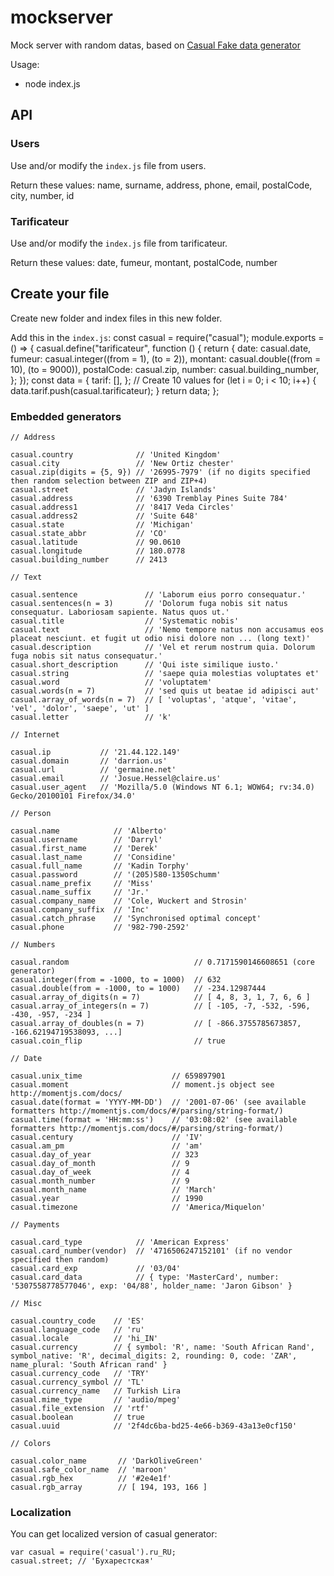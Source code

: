 # mockserver

Mock server with random datas, based on [Casual Fake data generator](https://www.npmjs.com/package/casual)

Usage: 
- node index.js

## API

### Users

Use and/or modify the `index.js` file from users.

Return these values: name, surname, address, phone, email, postalCode, city, number, id
 
### Tarificateur
Use and/or modify the `index.js` file from tarificateur.

Return these values: date, fumeur, montant, postalCode, number
 

## Create your file

Create new folder and index files in this new folder.

Add this in the `index.js`:
    const casual = require("casual");
    module.exports = () => {
      casual.define("tarificateur", function () {
        return {
          date: casual.date,
          fumeur: casual.integer((from = 1), (to = 2)),
          montant: casual.double((from = 10), (to = 9000)),
          postalCode: casual.zip,
          number: casual.building_number,
        };
      });
      const data = {
        tarif: [],
      };
      // Create 10 values
      for (let i = 0; i < 10; i++) {
        data.tarif.push(casual.tarificateur);
      }
      return data;
    };

### Embedded generators

    // Address

    casual.country              // 'United Kingdom'
    casual.city                 // 'New Ortiz chester'
    casual.zip(digits = {5, 9}) // '26995-7979' (if no digits specified then random selection between ZIP and ZIP+4)
    casual.street               // 'Jadyn Islands'
    casual.address              // '6390 Tremblay Pines Suite 784'
    casual.address1             // '8417 Veda Circles'
    casual.address2             // 'Suite 648'
    casual.state                // 'Michigan'
    casual.state_abbr           // 'CO'
    casual.latitude             // 90.0610
    casual.longitude            // 180.0778
    casual.building_number      // 2413

    // Text

    casual.sentence               // 'Laborum eius porro consequatur.'
    casual.sentences(n = 3)       // 'Dolorum fuga nobis sit natus consequatur. Laboriosam sapiente. Natus quos ut.'
    casual.title                  // 'Systematic nobis'
    casual.text                   // 'Nemo tempore natus non accusamus eos placeat nesciunt. et fugit ut odio nisi dolore non ... (long text)'
    casual.description            // 'Vel et rerum nostrum quia. Dolorum fuga nobis sit natus consequatur.'
    casual.short_description      // 'Qui iste similique iusto.'
    casual.string                 // 'saepe quia molestias voluptates et'
    casual.word                   // 'voluptatem'
    casual.words(n = 7)           // 'sed quis ut beatae id adipisci aut'
    casual.array_of_words(n = 7)  // [ 'voluptas', 'atque', 'vitae', 'vel', 'dolor', 'saepe', 'ut' ]
    casual.letter                 // 'k'

    // Internet

    casual.ip           // '21.44.122.149'
    casual.domain       // 'darrion.us'
    casual.url          // 'germaine.net'
    casual.email        // 'Josue.Hessel@claire.us'
    casual.user_agent   // 'Mozilla/5.0 (Windows NT 6.1; WOW64; rv:34.0) Gecko/20100101 Firefox/34.0'

    // Person

    casual.name            // 'Alberto'
    casual.username        // 'Darryl'
    casual.first_name      // 'Derek'
    casual.last_name       // 'Considine'
    casual.full_name       // 'Kadin Torphy'
    casual.password        // '(205)580-1350Schumm'
    casual.name_prefix     // 'Miss'
    casual.name_suffix     // 'Jr.'
    casual.company_name    // 'Cole, Wuckert and Strosin'
    casual.company_suffix  // 'Inc'
    casual.catch_phrase    // 'Synchronised optimal concept'
    casual.phone           // '982-790-2592'

    // Numbers

    casual.random                            // 0.7171590146608651 (core generator)
    casual.integer(from = -1000, to = 1000)  // 632
    casual.double(from = -1000, to = 1000)   // -234.12987444
    casual.array_of_digits(n = 7)            // [ 4, 8, 3, 1, 7, 6, 6 ]
    casual.array_of_integers(n = 7)          // [ -105, -7, -532, -596, -430, -957, -234 ]
    casual.array_of_doubles(n = 7)           // [ -866.3755785673857, -166.62194719538093, ...]
    casual.coin_flip                         // true

    // Date

    casual.unix_time                    // 659897901
    casual.moment                       // moment.js object see http://momentjs.com/docs/
    casual.date(format = 'YYYY-MM-DD')  // '2001-07-06' (see available formatters http://momentjs.com/docs/#/parsing/string-format/)
    casual.time(format = 'HH:mm:ss')    // '03:08:02' (see available formatters http://momentjs.com/docs/#/parsing/string-format/)
    casual.century                      // 'IV'
    casual.am_pm                        // 'am'
    casual.day_of_year                  // 323
    casual.day_of_month                 // 9
    casual.day_of_week                  // 4
    casual.month_number                 // 9
    casual.month_name                   // 'March'
    casual.year                         // 1990
    casual.timezone                     // 'America/Miquelon'

    // Payments

    casual.card_type            // 'American Express'
    casual.card_number(vendor)  // '4716506247152101' (if no vendor specified then random)
    casual.card_exp             // '03/04'
    casual.card_data            // { type: 'MasterCard', number: '5307558778577046', exp: '04/88', holder_name: 'Jaron Gibson' }

    // Misc

    casual.country_code    // 'ES'
    casual.language_code   // 'ru'
    casual.locale          // 'hi_IN'
    casual.currency        // { symbol: 'R', name: 'South African Rand', symbol_native: 'R', decimal_digits: 2, rounding: 0, code: 'ZAR', name_plural: 'South African rand' }		
    casual.currency_code   // 'TRY'
    casual.currency_symbol // 'TL'
    casual.currency_name   // Turkish Lira
    casual.mime_type       // 'audio/mpeg'
    casual.file_extension  // 'rtf'
    casual.boolean         // true
    casual.uuid            // '2f4dc6ba-bd25-4e66-b369-43a13e0cf150'

    // Colors

    casual.color_name       // 'DarkOliveGreen'
    casual.safe_color_name  // 'maroon'
    casual.rgb_hex          // '#2e4e1f'
    casual.rgb_array        // [ 194, 193, 166 ]

### Localization

You can get localized version of casual generator:

    var casual = require('casual').ru_RU;
    casual.street; // 'Бухарестская'


